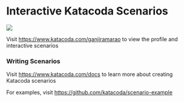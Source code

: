 # Interactive Katacoda Scenarios

[![](http://shields.katacoda.com/katacoda/ganjiramarao/count.svg)](https://www.katacoda.com/ganjiramarao "Get your profile on Katacoda.com")

Visit https://www.katacoda.com/ganjiramarao to view the profile and interactive scenarios

### Writing Scenarios
Visit https://www.katacoda.com/docs to learn more about creating Katacoda scenarios

For examples, visit https://github.com/katacoda/scenario-example
